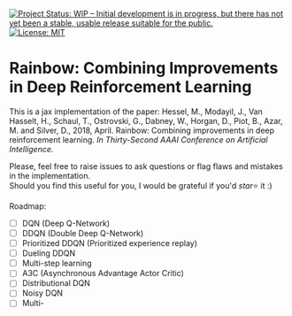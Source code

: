 [![Project Status: WIP – Initial development is in progress, but there has not yet been a stable, usable release suitable for the public.](https://www.repostatus.org/badges/latest/wip.svg)](https://www.repostatus.org/#wip)
[![License: MIT](https://img.shields.io/badge/License-MIT-blue.svg)](https://opensource.org/licenses/MIT)


# Rainbow: Combining Improvements in Deep Reinforcement Learning

This is a jax implementation of the paper: Hessel, M., Modayil, J., Van Hasselt, H., Schaul, T., Ostrovski, G., Dabney, W., Horgan, D., Piot, B., Azar, M. and Silver, D., 2018, April. Rainbow: Combining improvements in deep reinforcement learning. _In Thirty-Second AAAI Conference on Artificial Intelligence._

Please, feel free to raise issues to ask questions or flag flaws and mistakes in the implementation.  
Should you find this useful for you, I would be grateful if you'd _star_:star: it :)


Roadmap:  
- [ ] DQN (Deep Q-Network)
- [ ] DDQN (Double Deep Q-Network)
- [ ] Prioritized DDQN (Prioritized experience replay)
- [ ] Dueling DDQN
- [ ] Multi-step learning
- [ ] A3C (Asynchronous Advantage Actor Critic)
- [ ] Distributional DQN
- [ ] Noisy DQN
- [ ] Multi-